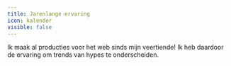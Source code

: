 ```yaml
---
title: Jarenlange ervaring
icon: kalender
visible: false
---
```


Ik maak al producties voor het web sinds mijn veertiende! Ik heb daardoor de ervaring om trends van hypes te onderscheiden.
